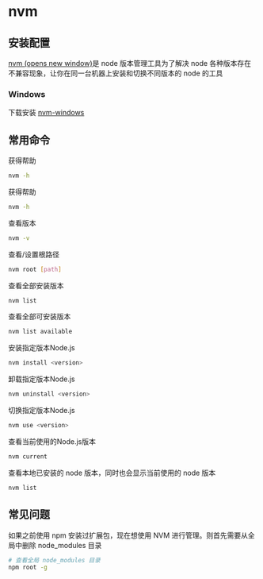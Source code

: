 # nvm

## 安装配置

[nvm (opens new window)](https://github.com/nvm-sh/nvm)是 node 版本管理工具为了解决 node 各种版本存在不兼容现象，让你在同一台机器上安装和切换不同版本的 node 的工具

### Windows

下载安装 [nvm-windows](https://github.com/coreybutler/nvm-windows)

## 常用命令

获得帮助

```sh
nvm -h 
```

获得帮助

```sh
nvm -h
```

查看版本

```sh
nvm -v
```

查看/设置根路径

```sh
nvm root [path]
```

查看全部安装版本

```sh
nvm list
```

查看全部可安装版本

```sh
nvm list available
```

安装指定版本Node.js

```sh
nvm install <version>
```

卸载指定版本Node.js

```sh
nvm uninstall <version>
```

切换指定版本Node.js

```sh
nvm use <version>
```

查看当前使用的Node.js版本

```sh
nvm current
```

查看本地已安装的 node 版本，同时也会显示当前使用的 node 版本

```sh
nvm list
```

## 常见问题

如果之前使用 npm 安装过扩展包，现在想使用 NVM 进行管理。则首先需要从全局中删除 node_modules 目录

```sh
# 查看全局 node_modules 目录
npm root -g
```